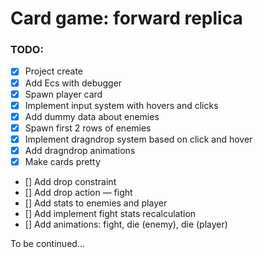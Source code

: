 # Card game: forward replica

### TODO:

- [x] Project create
- [x] Add Ecs with debugger
- [x] Spawn player card
- [x] Implement input system with hovers and clicks
- [x] Add dummy data about enemies
- [x] Spawn first 2 rows of enemies
- [x] Implement dragndrop system based on click and hover
- [x] Add dragndrop animations
- [x] Make cards pretty
- [] Add drop constraint
- [] Add drop action — fight
- [] Add stats to enemies and player
- [] Add implement fight stats recalculation
- [] Add animations: fight, die (enemy), die (player)

To be continued... 
